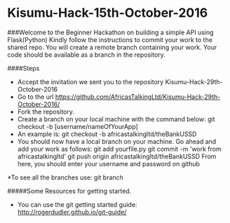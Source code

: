 # Kisumu-Hack-15th-October-2016

###Welcome to the Beginner Hackathon on building a simple API using Flask(Python)
Kindly follow the instructions to commit your work to the shared repo. You will create a remote branch containing your work. Your code should be available as a branch in the repository.

####Steps
* Accept the invitation we sent you to the repository Kisumu-Hack-29th-October-2016
* Go to the url https://github.com/AfricasTalkingLtd/Kisumu-Hack-29th-October-2016/
* Fork the repository.
* Create a branch on your local machine with the command below:
   git checkout -b [username/nameOfYourApp] 
* An example is: git checkout -b africastalkingltd/theBankUSSD
* You should now have a local branch on your machine. Go ahead and add your work as follows:
  git add yourfile.py
  git commit -m 'work from africastalkingltd' 
  git push origin africastalkingltd/theBankUSSD
From here, you should enter your username and password on github

*To see all the branches use:  git branch

#####Some Resources for getting started.
* You can use the git getting started guide: http://rogerdudler.github.io/git-guide/